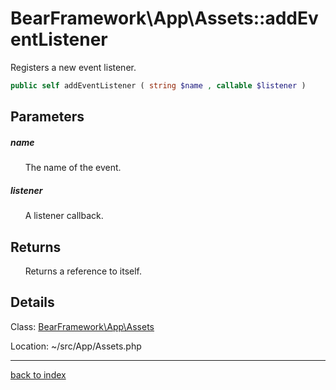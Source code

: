 # BearFramework\App\Assets::addEventListener

Registers a new event listener.

```php
public self addEventListener ( string $name , callable $listener )
```

## Parameters

##### name

&nbsp;&nbsp;&nbsp;&nbsp;&nbsp;&nbsp;The name of the event.

##### listener

&nbsp;&nbsp;&nbsp;&nbsp;&nbsp;&nbsp;A listener callback.

## Returns

&nbsp;&nbsp;&nbsp;&nbsp;&nbsp;&nbsp;Returns a reference to itself.

## Details

Class: [BearFramework\App\Assets](bearframework.app.assets.class.md)

Location: ~/src/App/Assets.php

---

[back to index](index.md)

